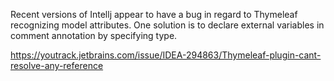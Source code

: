 Recent versions of Intellj appear to have a bug in regard to Thymeleaf recognizing model attributes. One solution is to declare external variables in comment annotation by specifying type.

https://youtrack.jetbrains.com/issue/IDEA-294863/Thymeleaf-plugin-cant-resolve-any-reference